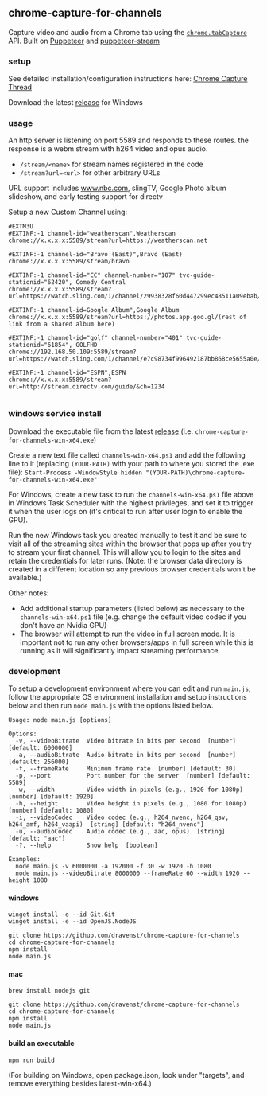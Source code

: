 ## chrome-capture-for-channels

Capture video and audio from a Chrome tab using the [`chrome.tabCapture`](https://developer.chrome.com/docs/extensions/reference/tabCapture/) API. Built on [Puppeteer](https://pptr.dev/) and [puppeteer-stream](https://github.com/SamuelScheit/puppeteer-stream)

### setup

See detailed installation/configuration instructions here:
[Chrome Capture Thread](https://community.getchannels.com/t/chrome-capture-for-channels/36667/130)

Download the latest [release](https://github.com/dravenst/chrome-capture-for-channels/releases) for Windows

### usage

An http server is listening on port 5589 and responds to these routes. the response is a webm stream with h264 video and opus audio.

- `/stream/<name>` for stream names registered in the code
- `/stream?url=<url>` for other arbitrary URLs

URL support includes www.nbc.com, slingTV, Google Photo album slideshow, and early testing support for directv

Setup a new Custom Channel using:

```
#EXTM3U
#EXTINF:-1 channel-id="weatherscan",Weatherscan
chrome://x.x.x.x:5589/stream?url=https://weatherscan.net

#EXTINF:-1 channel-id="Bravo (East)",Bravo (East)
chrome://x.x.x.x:5589/stream/bravo

#EXTINF:-1 channel-id="CC" channel-number="107" tvc-guide-stationid="62420", Comedy Central
chrome://x.x.x.x:5589/stream?url=https://watch.sling.com/1/channel/29938328f60d447299ec48511a09ebab/watch

#EXTINF:-1 channel-id=Google Album",Google Album
chrome://x.x.x.x:5589/stream?url=https://photos.app.goo.gl/(rest of link from a shared album here)

#EXTINF:-1 channel-id="golf" channel-number="401" tvc-guide-stationid="61854", GOLFHD
chrome://192.168.50.109:5589/stream?url=https://watch.sling.com/1/channel/e7c98734f996492187bb868ce5655a0e/watch

#EXTINF:-1 channel-id="ESPN",ESPN
chrome://x.x.x.x:5589/stream?url=http://stream.directv.com/guide/&ch=1234


```

### windows service install

Download the executable file from the latest [release](https://github.com/dravenst/chrome-capture-for-channels/releases) (i.e. `chrome-capture-for-channels-win-x64.exe`)

Create a new text file called `channels-win-x64.ps1` and add the following line to it (replacing `(YOUR-PATH)` with your path to where you stored the .exe file):
`Start-Process -WindowStyle hidden "(YOUR-PATH)\chrome-capture-for-channels-win-x64.exe"`

For Windows, create a new task to run the `channels-win-x64.ps1` file above in Windows Task Scheduler with the highest privileges, and set it to trigger it when the user logs on (it's critical to run after user login to enable the GPU).

Run the new Windows task you created manually to test it and be sure to visit all of the streaming sites within the browser that pops up after you try to stream your first channel.  This will allow you to login to the sites and retain the credentials for later runs. (Note: the browser data directory is created in a different location so any previous browser credentials won't be available.)

Other notes: 

- Add additional startup parameters (listed below) as necessary to the `channels-win-x64.ps1` file (e.g. change the default video codec if you don't have an Nvidia GPU)
- The browser will attempt to run the video in full screen mode.  It is important not to run any other browsers/apps in full screen while this is running as it will significantly impact streaming performance.

### development

To setup a development environment where you can edit and run `main.js`, follow the appropriate OS environment installation and setup instructions below and then run `node main.js` with the options listed below.

```
Usage: node main.js [options]

Options:
  -v, --videoBitrate  Video bitrate in bits per second  [number] [default: 6000000]
  -a, --audioBitrate  Audio bitrate in bits per second  [number] [default: 256000]
  -f, --frameRate     Minimum frame rate  [number] [default: 30]
  -p, --port          Port number for the server  [number] [default: 5589]
  -w, --width         Video width in pixels (e.g., 1920 for 1080p)  [number] [default: 1920]
  -h, --height        Video height in pixels (e.g., 1080 for 1080p)  [number] [default: 1080]
  -i, --videoCodec    Video codec (e.g., h264_nvenc, h264_qsv, h264_amf, h264_vaapi)  [string] [default: "h264_nvenc"]
  -u, --audioCodec    Audio codec (e.g., aac, opus)  [string] [default: "aac"]
  -?, --help          Show help  [boolean]

Examples:
  node main.js -v 6000000 -a 192000 -f 30 -w 1920 -h 1080
  node main.js --videoBitrate 8000000 --frameRate 60 --width 1920 --height 1080
```

#### windows

```
winget install -e --id Git.Git
winget install -e --id OpenJS.NodeJS

git clone https://github.com/dravenst/chrome-capture-for-channels
cd chrome-capture-for-channels
npm install
node main.js
```

#### mac

```
brew install nodejs git

git clone https://github.com/dravenst/chrome-capture-for-channels
cd chrome-capture-for-channels
npm install
node main.js
```

#### build an executable

```
npm run build
```
(For building on Windows, open package.json, look under "targets", and remove everything besides latest-win-x64.)

